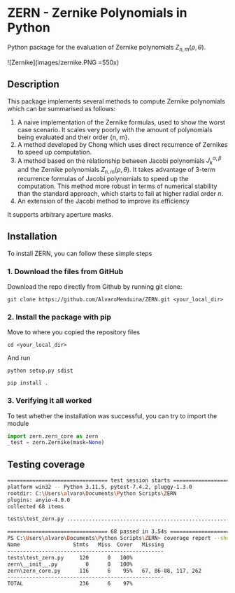 # ZERN - Zernike Polynomials in Python
Python package for the evaluation of Zernike polynomials $Z_{n,m} (\rho, \theta)$.

![Zernike](images/zernike.PNG =550x)

## Description
This package implements several methods to compute Zernike polynomials which can be summarised as follows:

  1) A naive implementation of the Zernike formulas, used to show the worst case scenario. It scales very poorly with the amount of polynomials being evaluated and their order {n, m}.
  2) A method developed by Chong which uses direct recurrence of Zernikes to speed up computation.
  3) A method based on the relationship between Jacobi polynomials $J_{k}^{\alpha, \beta}$ and the Zernike polynomials $Z_{n,m} (\rho, \theta)$. It takes advantage of 3-term recurrence formulas of Jacobi polynomials to speed up the computation. This method more robust in terms of numerical stability than the standard approach, which starts to fail at higher radial order $n$.
  4) An extension of the Jacobi method to improve its efficiency



It supports arbitrary aperture masks.

## Installation

To install ZERN, you can follow these simple steps

### 1. Download the files from GitHub

Download the repo directly from Github by running git clone:

```
git clone https://github.com/AlvaroMenduina/ZERN.git <your_local_dir>
```

### 2. Install the package with pip
Move to where you copied the repository files
```
cd <your_local_dir>
```

And run 

```
python setup.py sdist

pip install .
```

### 3. Verifying it all worked
To test whether the installation was successful, you can try to import the module
```python
import zern.zern_core as zern
_test = zern.Zernike(mask=None)
```

## Testing coverage

```bash
================================ test session starts ================================ 
platform win32 -- Python 3.11.5, pytest-7.4.2, pluggy-1.3.0
rootdir: C:\Users\alvaro\Documents\Python Scripts\ZERN
plugins: anyio-4.0.0
collected 68 items                                                                                                                                                                                                

tests\test_zern.py ......................................................     [100%] 

================================ 68 passed in 3.54s ===============================
PS C:\Users\alvaro\Documents\Python Scripts\ZERN> coverage report --show-missing
Name                 Stmts   Miss  Cover   Missing
--------------------------------------------------
tests\test_zern.py     120      0   100%
zern\__init__.py         0      0   100%
zern\zern_core.py      116      6    95%   67, 86-88, 117, 262
--------------------------------------------------
TOTAL                  236      6    97%
```
